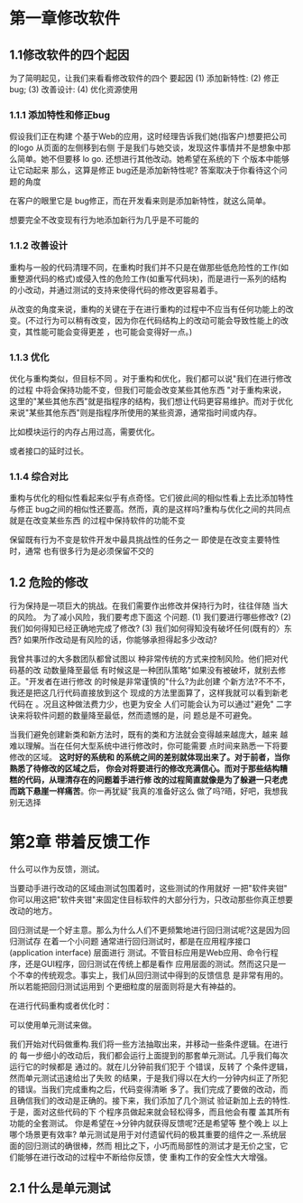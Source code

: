 # 第一章修改软件

## 1.1修改软件的四个起因

为了简明起见，让我们来看看修改软件的四个 要起因
(1) 添加新特性:
(2) 修正bug;
(3) 改善设计:
(4) 优化资源使用

### 1.1.1 添加特性和修正bug

假设我们正在构建 个基于Web的应用，这时经理告诉我们她(指客户)想要把公司的logo
从页面的左侧移到右侧 于是我们与她交谈，发现这件事情并不是想象中那么简单。她不但要移
lo go. 还想进行其他改动。她希望在系统的下 个版本中能够让它动起来 那么，这算是修正
bug还是添加新特性呢? 答案取决于你看待这个问题的角度

在客户的眼里它是 bug修正，而在开发看来则是添加新特性，就这么简单。

想要完全不改变现有行为地添加新行为几乎是不可能的

### 1.1.2 改善设计

重构与一般的代码清理不同，在重构时我们并不只是在做那些低危险性的工作(如重整源代码的格式)或侵入性的危险工作(如重写代码块)，而是进行一系列的结构 的小改动，并通过测试的支持来使得代码的修改更容易着手。

从改变的角度来说，重构的关键在于在进行重构的过程中不应当有任何功能上的改变。(不过行为可以稍有改变，因为你在代码结构上的改动可能会导致性能上的改变，其性能可能会变得更差 ，也可能会变得好一点。)

### 1.1.3 优化

优化与重构类似，但目标不同 。对于重构和优化，我们都可以说"我们在进行修改的过程
中将会保持功能不变，但我们可能会改变某些其他东西 "对于重构来说，这里的"某些其他东西"就是指程序的结构，我们想让代码更容易维护。而对于优化来说"某些其他东西"则是指程序所使用的某些资源，通常指时间或内存。

比如模块运行的内存占用过高，需要优化。

或者接口的延时过长。

### 1.1.4 综合对比

重构与优化的相似性看起来似乎有点奇怪。它们彼此间的相似性看上去比添加特性与修正
bug之间的相似性还要高。然而，真的是这样吗?重构与优化之间的共同点就是在改变某些东西
的过程中保持软件的功能不变

保留既有行为不变是软件开发中最具挑战性的任务之一 即使是在改变主要特性时，通常
也有很多行为是必须保留不交的


## 1.2 危险的修改


行为保持是一项巨大的挑战。在我们需要作出修改并保持行为时，往往伴随 当大的风险。
为了减小风险，我们要考虑下面这 个问题.
(1) 我们要进行哪些修改?
(2) 我们如何得知已经正确地完成了修改?
(3) 我们如何得知没有破坏任何(既有的〉东西?
如果所作改动是有风险的话，你能够承担得起多少改动?


我曾共事过的大多数团队都曾试图以 种非常传统的方式来控制风险。他们把对代码基的改
动数量降至最低 有时候这是一种团队策略"如果没有被破坏，就别去修正。"开发者在进行修改
的时候是非常谨慎的"什么?为此创建 个新方法?不不不，我还是把这几行代码直接放到这个
现成的方法里面算了，这样我就可以看到新老代码在 。况且这种做法费力少，也更为安全
人们可能会认为可以通过"避免" 二字诀来将软件问题的数量降至最低，然而遗憾的是，问
题总是不可避免。

当我们避免创建新类和新方法时，既有的类和方法就会变得越来越庞大，越来
越难以理解。当在任何大型系统中进行修改时，你可能需要 点时间来熟悉一下将要修改的区域。
**这时好的系统和 的系统之间的差别就体现出来了。对于前者，当你熟悉了待修改的区域之后，
你会对将要进行的修改充满信心。**而对于那些结构糟糕的代码，从理清存在的问题着手进行修
改的过程简直就像是为了**躲避一只老虎而跳下悬崖一样痛苦**。你一再犹疑"我真的准备好这么
做了吗?晤，好吧，我想我别无选择


# 第2章 带着反馈工作

什么可以作为反馈，测试。

当要动手进行改动的区域由测试包围着时，这些测试的作用就好 一把"软件夹钳"
你可以用这把"软件夹钳"来固定住目标软件的大部分行为，只改动那些你真正想要改动的地方。

回归测试是一个好主意。那么为什么人们不更频繁地进行回归测试呢?这是因为回归测试存
在着一个小问题 通常进行回归测试时，都是在应用程序接口 (application interface) 层面进行
测试。不管目标应用是Web应用、命令行程序，还是GUI程序，回归测试在传统上都是看作
应用层面的测试。然而这只是一个不幸的传统观念。事实上，我们从回归测试中得到的反馈信息
是非常有用的。所以若能把回归测试运用到 个更细粒度的层面则将是大有神益的。


在进行代码重构或者优化时：

可以使用单元测试来做。

我们开始对代码做重构.我们将一些方法抽取出来，并移动一些条件逻辑。在进行的
每一步细小的改动后，我们都会运行上面提到的那套单元测试。几乎我们每次运行它的时候都是
通过的。就在儿分钟前我们犯于 个错误，反转了 个条件逻辑，然而单元测试迅速给出了失败
的结果，于是我们得以在大约一分钟内纠正了所犯的错误。当我们完成重构之后，代码变得清晰
多了。我们完成了要做的改动，而且确信我们的改动是正确的。接下来，我们添加了几个测试
验证新加上去的特性.于是，面对这些代码的下 个程序员做起来就会轻松得多，而且他会有覆
盖其所有功能的全套测试。
你是希望在→分钟内就获得反馈呢?还是希望等 整个晚上 以上哪个场景更有效率?
单元测试是用于对付遗留代码的极其重要的组件之一.系统层面的回归测试的确很棒，然而
相比之下，小巧而局部性的测试才是无价之宝，它们能够在进行改动的过程中不断给你反馈，使
重构工作的安全性大大增强。


## 2.1 什么是单元测试
